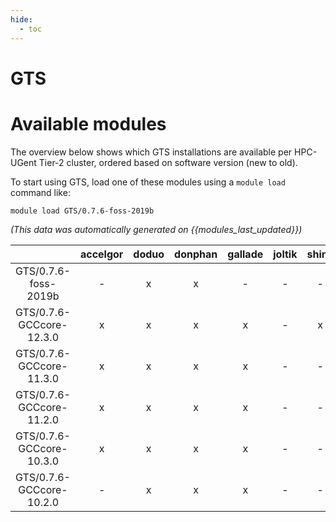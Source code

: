 ```yaml
---
hide:
  - toc
---
```


GTS
===

# Available modules


The overview below shows which GTS installations are available per HPC-UGent Tier-2 cluster, ordered based on software version (new to old).

To start using GTS, load one of these modules using a `module load` command like:

```shell
module load GTS/0.7.6-foss-2019b
```

*(This data was automatically generated on {{modules_last_updated}})*  

| |accelgor|doduo|donphan|gallade|joltik|shinx|skitty|
| :---: | :---: | :---: | :---: | :---: | :---: | :---: | :---: |
|GTS/0.7.6-foss-2019b|-|x|x|-|-|-|-|
|GTS/0.7.6-GCCcore-12.3.0|x|x|x|x|-|x|x|
|GTS/0.7.6-GCCcore-11.3.0|x|x|x|x|-|-|-|
|GTS/0.7.6-GCCcore-11.2.0|x|x|x|x|-|-|-|
|GTS/0.7.6-GCCcore-10.3.0|x|x|x|x|-|-|-|
|GTS/0.7.6-GCCcore-10.2.0|-|x|x|x|-|-|-|
